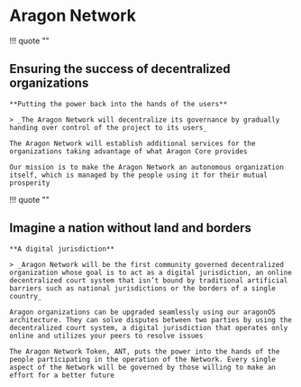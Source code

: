 # Aragon Network

!!! quote ""
    <h2>Ensuring the success of decentralized organizations</h2>

    **Putting the power back into the hands of the users**

    > _The Aragon Network will decentralize its governance by gradually handing over control of the project to its users_

    The Aragon Network will establish additional services for the organizations taking advantage of what Aragon Core provides

    Our mission is to make the Aragon Network an autonomous organization itself, which is managed by the people using it for their mutual prosperity

!!! quote ""
    <h2>Imagine a nation without land and borders</h2>

    **A digital jurisdiction**

    > _Aragon Network will be the first community governed decentralized organization whose goal is to act as a digital jurisdiction, an online decentralized court system that isn’t bound by traditional artificial barriers such as national jurisdictions or the borders of a single country_

    Aragon organizations can be upgraded seamlessly using our aragonOS architecture. They can solve disputes between two parties by using the decentralized court system, a digital jurisdiction that operates only online and utilizes your peers to resolve issues

    The Aragon Network Token, ANT, puts the power into the hands of the people participating in the operation of the Network. Every single aspect of the Network will be governed by those willing to make an effort for a better future
